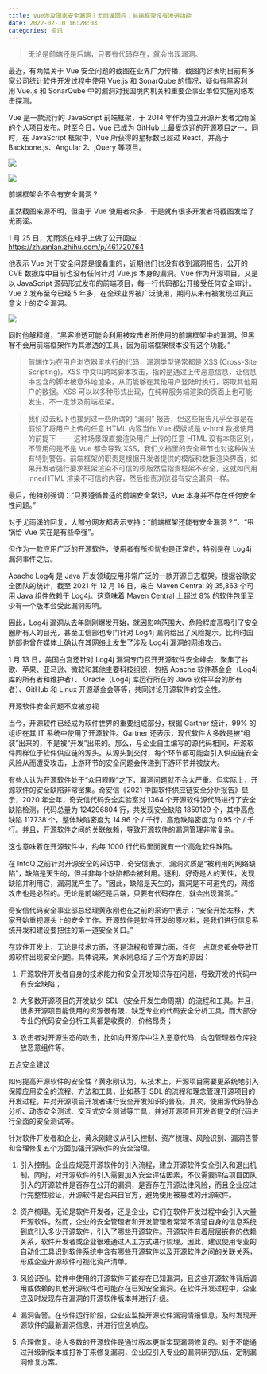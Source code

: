 ```yaml
---
title: Vue涉及国家安全漏洞？尤雨溪回应：前端框架没有渗透功能
date: 2022-02-10 16:28:03
categories: 资讯
---
```

>无论是前端还是后端，只要有代码存在，就会出现漏洞。  

最近，有两幅关于 Vue 安全问题的截图在业界广为传播，截图内容表明目前有多家公司统计软件开发过程中使用 Vue.js 和 SonarQube 的情况，疑似有黑客利用 Vue.js 和 SonarQube 中的漏洞对我国境内机关和重要企事业单位实施网络攻击探测。

Vue 是一款流行的 JavaScript 前端框架，于 2014 年作为独立开源开发者尤雨溪的个人项目发布。时至今日，Vue 已成为 GitHub 上最受欢迎的开源项目之一。同时，在 JavaScript 框架中，Vue 所获得的星标数已超过 React，并高于 Backbone.js、Angular 2、jQuery 等项目。

![](https://upload-images.jianshu.io/upload_images/10024246-cc6adc6b6540e04e?imageMogr2/auto-orient/strip%7CimageView2/2/w/1240)

![](https://upload-images.jianshu.io/upload_images/10024246-de998b6836c3272f?imageMogr2/auto-orient/strip%7CimageView2/2/w/1240)

前端框架会不会有安全漏洞？

虽然截图来源不明，但由于 Vue 使用者众多，于是就有很多开发者将截图发给了尤雨溪。

1 月 25 日，尤雨溪在知乎上做了公开回应：https://zhuanlan.zhihu.com/p/461720764

他表示 Vue 对于安全问题是很看重的，近期他们也没有收到漏洞报告，公开的 CVE 数据库中目前也没有任何针对 Vue.js 本身的漏洞。Vue 作为开源项目，又是以 JavaScript 源码形式发布的前端项目，每一行代码都公开接受任何安全审计。Vue 2 发布至今已经 5 年多，在全球业界被广泛使用，期间从未有被发现过真正意义上的安全漏洞。

![](https://upload-images.jianshu.io/upload_images/10024246-5ff926d04fac28c5?imageMogr2/auto-orient/strip%7CimageView2/2/w/1240)

同时他解释道，“黑客渗透可能会利用被攻击者所使用的前端框架中的漏洞，但黑客不会用前端框架作为其渗透的工具，因为前端框架根本没有这个功能。”

> 前端作为在用户浏览器里执行的代码，漏洞类型通常都是 XSS (Cross-Site Scripting)，XSS 中文叫跨站脚本攻击，指的是通过上传恶意信息，让信息中包含的脚本被意外地渲染，从而能够在其他用户登陆时执行，窃取其他用户的数据。XSS 可以以多种形式出现，在纯粹服务端渲染的页面上也可能发生，不一定涉及前端框架。

> 我们过去私下也接到过一些所谓的 “漏洞” 报告，但这些报告几乎全部是在假设了将用户上传的任意 HTML 内容当作 Vue 模版或是 v-html 数据使用的前提下 —— 这种场景跟直接渲染用户上传的任意 HTML 没有本质区别，不管用的是不是 Vue 都会导致 XSS，我们文档里的安全章节也对这种做法有特别警告。前端框架的职责是根据开发者提供的模版和数据渲染界面，如果开发者强行要求框架渲染不可信的模版然后指责框架不安全，这就如同用 innerHTML 渲染不可信的内容，然后指责浏览器有安全漏洞一样。

最后，他特别强调：“只要遵循普适的前端安全常识，Vue 本身并不存在任何安全性问题。”

对于尤雨溪的回复，大部分网友都表示支持：“前端框架还能有安全漏洞？”、“甩锅给 Vue 实在是有些牵强”。

但作为一款应用广泛的开源软件，使用者有所担忧也是正常的，特别是在 Log4j 漏洞事件之后。

Apache Log4j 是 Java 开发领域应用非常广泛的一款开源日志框架。根据谷歌安全团队的统计，截至 2021 年 12 月 16 日，来自 Maven Central 的 35,863 个可用 Java 组件依赖于 Log4j。这意味着 Maven Central 上超过 8% 的软件包里至少有一个版本会受此漏洞影响。

因此，Log4j 漏洞从去年刚刚爆发开始，就因影响范围大、危险程度高吸引了安全圈所有人的目光，甚至工信部也专门针对 Log4j 漏洞给出了风险提示。比利时国防部也曾在媒体上确认在其网络上发生了涉及 Log4j 漏洞的网络攻击。

1 月 13 日，美国白宫还针对 Log4j 漏洞专门召开开源软件安全峰会，聚集了谷歌、苹果、亚马逊、微软和其他主要科技组织，包括 Apache 软件基金会（Log4j 库的所有者和维护者）、 Oracle（Log4j 库运行所在的 Java 软件平台的所有者）、GitHub 和 Linux 开源基金会等等，共同讨论开源软件的安全性。

开源软件安全问题不应被忽视

当今，开源软件已经成为软件世界的重要组成部分，根据 Gartner 统计，99% 的组织在其 IT 系统中使用了开源软件。Gartner 还表示，现代软件大多数是被“组装”出来的，不是被“开发”出来的。那么，与企业自主编写的源代码相同，开源软件同样位于软件供应链的源头。从源头到交付，每个环节都可能会引入供应链安全风险从而遭受攻击，上游环节的安全问题会传递到下游环节并被放大。

有些人认为开源软件处于“众目睽睽”之下，漏洞问题就不会太严重。但实际上，开源软件的安全缺陷非常密集。奇安信《2021 中国软件供应链安全分析报告》显示，2020 年全年，奇安信代码安全实验室对 1364 个开源软件源代码进行了安全缺陷检测，代码总量为 124296804 行，共发现安全缺陷 1859129 个，其中高危缺陷 117738 个，整体缺陷密度为 14.96 个 / 千行，高危缺陷密度为 0.95 个 / 千行。并且，开源软件之间的关联依赖，导致开源软件的漏洞管理非常复杂。

这也意味着在开源软件中，约每 1000 行代码里面就有一个高危软件缺陷。

在 InfoQ 之前针对开源安全的采访中，奇安信表示，漏洞实质是“被利用的网络缺陷”，缺陷是天生的，但并非每个缺陷都会被利用。逐利、好奇是人的天性，发现缺陷并利用它，漏洞就产生了。“因此，缺陷是天生的，漏洞是不可避免的，网络攻击也是必然的。无论是前端还是后端，只要有代码存在，就会出现漏洞。”

奇安信代码安全事业部总经理黄永刚也在之前的采访中表示：“安全开始左移，大家开始重视源头上的安全工作。开源软件是软件开发的原材料，是我们进行信息系统开发和建设要把住的第一道安全关口。”

在软件开发上，无论是技术方面，还是流程和管理方面，任何一点疏忽都会导致开源软件出现安全问题。具体说来，黄永刚总结了三个方面的原因：

1.  开源软件开发者自身的技术能力和安全开发知识存在问题，导致开发的代码中有安全缺陷；

2.  大多数开源项目的开发缺少 SDL（安全开发生命周期）的流程和工具。并且，很多开源项目能使用的资源很有限，缺乏专业的代码安全分析工具，而大部分专业的代码安全分析工具都是收费的，价格昂贵；

3.  攻击者对开源生态的攻击，比如向开源库中注入恶意代码、向包管理器仓库投放恶意组件等。

五点安全建议

如何提高开源软件的安全性？黄永刚认为，从技术上，开源项目需要更系统地引入保障应用安全的流程、方法和工具，比如基于 SDL 的流程和理念管理开源项目的开发过程，并对开源项目开发者进行安全开发知识的普及。其次，使用源代码静态分析、动态安全测试、交互式安全测试等工具，并对开源项目开发者提交的代码进行全面的安全测试等。

针对软件开发者和企业，黄永刚建议从引入控制、资产梳理、风险识别、漏洞告警和合理修复五个方面加强开源软件的安全治理。

1.  引入控制。企业应规范开源软件的引入流程，建立开源软件安全引入和退出机制。同时，对开源软件的引入需要加入安全评估因素，不仅需要评估项目团队引入的开源软件是否存在公开的漏洞，是否存在开源法律风险，而且企业应进行完整性验证，开源软件是否来自官方，避免使用被篡改的开源软件。

2.  资产梳理。无论是软件开发者，还是企业，它们在软件开发过程中会引入大量开源软件。然而，企业的安全管理者和开发管理者常常不清楚自身的信息系统到底引入多少开源软件，引入了哪些开源软件。开源软件有着层层嵌套的依赖关系，软件开发者或企业很难通过人工方式进行梳理。因此，建议使用专业的自动化工具识别软件系统中含有哪些开源软件以及开源软件之间的关联关系，形成企业开源软件可视化资产清单。

3.  风险识别。软件中使用的开源软件可能存在已知漏洞，且这些开源软件背后调用或依赖的其他开源软件也可能存在已知安全漏洞。在软件开发过程中，企业应及时发现存在漏洞的开源软件版本并进行升级。

4.  漏洞告警。在软件运行阶段，企业应监控开源软件漏洞情报信息，及时发现开源软件的最新漏洞信息，并进行应急响应。

5.  合理修复。绝大多数的开源软件是通过版本更新实现漏洞修复的。对于不能通过升级新版本或打补丁来修复漏洞，企业应引入专业的漏洞研究队伍，定制漏洞修复方案。

